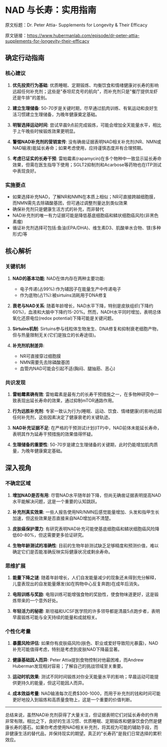 # NAD 与长寿：实用指南

原文标题：Dr. Peter Attia- Supplements for Longevity & Their Efficacy

原文链接：https://www.hubermanlab.com/episode/dr-peter-attia-supplements-for-longevity-their-efficacy

<YouTube videoId="79p1X_7rAMo" />

## 确定行动指南

### 核心建议
1. **优先投资行为基础**: 优质睡眠、定期锻炼、均衡饮食和情绪健康对长寿的影响远超任何补充剂；这些是"泰坦尼克号的航向"，而补充剂只是"餐厅提供龙虾还是牛排"的差别。

2. **建立生理储备**: 50-70岁是关键时期，尽早通过肌肉训练、有氧运动和良好生活习惯建立生理储备，为晚年健康奠定基础。

3. **明智选择运动时间**: 尝试早晨9点前完成锻炼，可能会增加全天能量水平，相比于上午晚些时候锻炼效果更明显。

4. **警惕NAD补充剂的营销宣传**: 没有确凿证据表明NAD相关补充剂(NR、NMN或NAD输液)能延长寿命；如果考虑使用，应持谨慎态度并有合理预期。

5. **考虑已证实的长寿干预**: 雷帕霉素(rapamycin)在多个物种中一致显示延长寿命效果，但需在医生指导下使用；SGLT2抑制剂和Acarbose等药物也在ITP测试中表现良好。

### 实施要点
- 如果选择补充NAD，了解NR和NMN在本质上相似；NR可直接跨越细胞膜，而NMN需先去除磷酸基团，但可通过调整剂量达到类似效果
- 确保补充剂只是健康生活方式的补充，而非替代
- NAD补充剂的唯一有力证据可能是降低基底细胞癌和鳞状细胞癌风险(非黑色素瘤)
- 循证补充剂选择可包括:鱼油(EPA/DHA)、维生素D3、肌酸单水合物、镁(多种形式)等

## 核心解析

### 关键机制
1. **NAD的基本功能**: NAD在体内存在两种主要功能:
   - 电子传递(占99%):作为辅因子在能量生产中传递电子
   - 作为底物(占1%):被sirtuins消耗用于DNA修复

2. **衰老与NAD关系**: 随着年龄增长，NAD水平下降，特别是皮肤组织(下降约60%)，血液和大脑中下降约15-20%。然而，NADH水平同时增加，表明总体氧化还原电位(redox potential)下降可能是关键问题。

3. **Sirtuins机制**: Sirtuins参与线粒体生物发生、DNA修复和抑制衰老细胞产物，但与热量限制无关(它们是独立的长寿途径)。

4. **补充剂机制差异**:
   - NR可直接穿过细胞膜
   - NMN需要先去除磷酸基团
   - 血管内NAD可能会引起不适(胸闷、腿抽筋、恶心)

### 共识发现
1. **雷帕霉素确有效**: 雷帕霉素是最有力的长寿干预措施之一，在多物种研究中一致表现出延长寿命的效果，通过抑制mTOR通路作用。

2. **行为远胜补充剂**: 专家一致认为行为(睡眠、运动、饮食、情绪健康)的影响远超任何补充剂，这些因素决定了健康衰老的关键轨迹。

3. **NAD补充证据不足**: 在严格的干预测试计划(ITP)中，NAD前体未能延长寿命，表明其作为延寿干预措施的效果值得怀疑。

4. **生理储备的重要性**: 50-70岁是建立生理储备的关键期，此时仍能增加肌肉质量，为晚年健康奠定基础。

## 深入视角

### 不确定区域
1. **增加NAD是否有用**: 尽管NAD水平随年龄下降，但尚无确凿证据表明提高NAD水平能解决问题，这是一个重要的认知跳跃。

2. **补充剂真实效果**: 一些人报告使用NR/NMN后感觉能量增加、头发和指甲生长加速，但这些效果是否直接来自NAD增加尚不清楚。

3. **皮肤癌保护潜力**: 有研究表明NAD补充可能使基底细胞癌和鳞状细胞癌风险降低60-80%，但这需要更多验证研究。

4. **生物年龄测试的准确性**: 目前的生物年龄测试缺乏足够精度和预测价值，难以确定它们是否能准确反映实际健康状况或剩余寿命。

### 思维扩展
1. **能量下降之谜**: 随着年龄增长，人们自发能量减少的现象还未得到充分解释，儿童表现出的自发能量爆发(如在购物中心反复奔跑)在成年后消失。

2. **电阻训练与奖励**: 电阻训练可能增强食物的奖励性，使食物味道更好，这是锻炼带来的一个意外好处。

3. **年轻活力的秘密**: 斯坦福和UCSF医学院的许多领导都是清晨5点跑步者，表明早晨锻炼可能与全天持续的能量和成就相关。

### 个性化考量
1. **暴露风险评估**: 如果你有皮肤癌风险(肤色、职业或爱好导致阳光暴露)，NAD补充可能值得考虑，特别是考虑到皮肤NAD下降最显著。

2. **健康基础因人而异**: Peter Attia提到食物控制对他最困难，而Andrew Huberman发现相对容易；了解自己的挑战领域至关重要。

3. **运动时机效果**: 测试不同时间锻炼对你全天能量水平的影响；早晨运动可能提供更持久的能量，但这可能因人而异。

4. **成本效益考量**: NAD输液每次花费$300-1000，而用于补充剂的钱和时间可能更好地投入到锻炼和高质量食物上，这是一个重要的价值判断。

---

总结来说，虽然NAD补充剂获得了大量关注，但证据表明它们对延长寿命的作用非常有限。相比之下，良好的生活习惯、优质睡眠、定期锻炼和健康饮食仍然是健康长寿的基石。如果你考虑使用NAD相关补充剂，将其视为可能的辅助手段，而非健康生活的替代品，并保持现实的期望。真正的"长寿药"是我们日常选择的累积效应。
